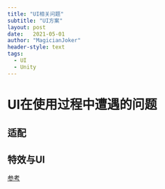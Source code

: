 ```yaml
---
title: "UI相关问题"
subtitle: "UI方案"
layout: post
date:   2021-05-01
author: "MagicianJoker"
header-style: text
tags:
  - UI
  - Unity
---
```


# UI在使用过程中遭遇的问题

## 适配

## 特效与UI

[参考](https://github.com/mob-sakai/ParticleEffectForUGUI)

